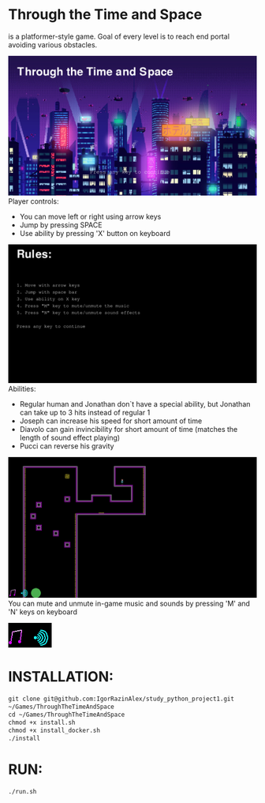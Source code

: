 # Through the Time and Space
is a platformer-style game. Goal of every level is to reach
end portal avoiding various obstacles.

![MainMenu](data/images/demo/mainscreen.png)
Player controls:
- You can move left or right using arrow keys
- Jump by pressing SPACE
- Use ability by pressing 'X' button on keyboard

![Rules](data/images/demo/rules.png)
Abilities:
- Regular human and Jonathan don`t have a special ability,
but Jonathan can take up to 3 hits instead of regular 1
- Joseph can increase his speed for short amount of time
- Diavolo can gain invincibility for short amount of time
  (matches the length of sound effect playing)
- Pucci can reverse his gravity

![Gameplay](data/images/demo/game.png)
You can mute and unmute in-game music and sounds by pressing
'M' and 'N' keys on keyboard

![MusicAndSound](data/images/demo/musicandsound.png)
# INSTALLATION:
```
git clone git@github.com:IgorRazinAlex/study_python_project1.git ~/Games/ThroughTheTimeAndSpace
cd ~/Games/ThroughTheTimeAndSpace
chmod +x install.sh
chmod +x install_docker.sh
./install
```

# RUN:
```
./run.sh
```